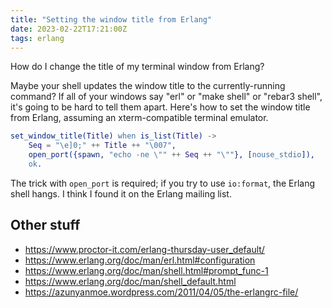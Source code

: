 ```yaml
---
title: "Setting the window title from Erlang"
date: 2023-02-22T17:21:00Z
tags: erlang
---
```


How do I change the title of my terminal window from Erlang?

Maybe your shell updates the window title to the currently-running command? If all of your windows say "erl" or "make
shell" or "rebar3 shell", it's going to be hard to tell them apart. Here's how to set the window title from Erlang,
assuming an xterm-compatible terminal emulator.

```erlang
set_window_title(Title) when is_list(Title) ->
    Seq = "\e]0;" ++ Title ++ "\007",
    open_port({spawn, "echo -ne \"" ++ Seq ++ "\""}, [nouse_stdio]),
    ok.
```

The trick with `open_port` is required; if you try to use `io:format`, the Erlang shell hangs. I think I found it on the
Erlang mailing list.

## Other stuff

- https://www.proctor-it.com/erlang-thursday-user_default/
- https://www.erlang.org/doc/man/erl.html#configuration
- https://www.erlang.org/doc/man/shell.html#prompt_func-1
- https://www.erlang.org/doc/man/shell_default.html
- https://azunyanmoe.wordpress.com/2011/04/05/the-erlangrc-file/
